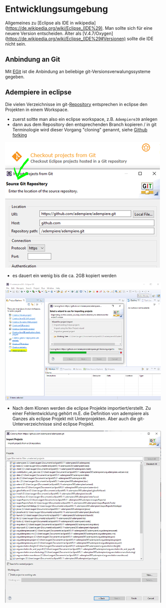 # Entwicklungsumgebung

Allgemeines zu [Eclipse als IDE in wikipedia](https://de.wikipedia.org/wiki/Eclipse_(IDE%29). Man sollte sich für eine neuere Version entscheiden. Älter als [V.4.7/Oxygen](https://de.wikipedia.org/wiki/Eclipse_(IDE%29#Versionen) sollte die IDE nicht sein.

## Anbindung an Git

Mit [EGit](http://eclipse.org/egit) ist die Anbindung an beliebige git-Versionsverwalungssysteme gegeben.

## Adempiere in eclipse

Die vielen Verzeichnisse im git-[Repository](https://de.wikipedia.org/wiki/Repository) entsprechen in eclipse den Projekten in einem Workspace.

* zuerst soltte man also ein eclipse workspace, z.B. ```Adempiere39``` anlegen
* dann aus dem Repository den entsprechenden Branch kopieren / in git Terminologie wird dieser Vorgang "cloning" genannt, siehe [Github forking](ide#forking)

![](../.gitbook/assets/CheckoutAdempiereFromGitInEclipse.png)

* es dauert ein wenig bis die ca. 2GB kopiert werden

![](../.gitbook/assets/CloningAdempiereFromGithubIntoNewEclipseWorkspace.PNG)

* Nach dem Klonen werden die eclipse Projekte importiert/erstellt. Zu einer Fehlentwicklung gehört m.E. die Definition von adempiere als Ganzes als eclipse Projekt mit Unterprojekten. Aber auch die git-Unterverzeichnisse sind eclipse Projekt.

![](../.gitbook/assets/ImportAdempiereProjectsFromGit.PNG)